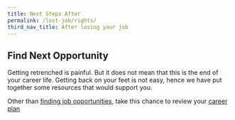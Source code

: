 ```yaml
---
title: Next Steps After 
permalink: /lost-job/rights/
third_nav_title: After losing your job
---
```


## Find Next Opportunity

Getting retrenched is painful. But it does not mean that this is the end of your career life. Getting back on your feet is not easy, hence we have put together some resources that would support you.

Other than [finding job opportunities](/find-job/opportunities/), take this chance to review your [career plan](https://event.e2i.com.sg/web/skillsfuture19)



